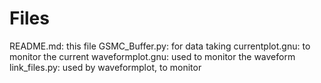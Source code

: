 # Files
README.md:         this file
GSMC_Buffer.py:    for data taking
currentplot.gnu:   to monitor the current
waveformplot.gnu:  used to monitor the waveform
link_files.py:     used by waveformplot, to monitor

